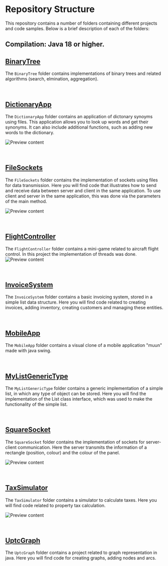 

# Repository Structure

This repository contains a number of folders containing different projects and code samples. Below is a brief description of each of the folders:
## Compilation: Java 18 or higher.

## [BinaryTree](./BinaryTree)

The `BinaryTree` folder contains implementations of binary trees and related algorithms (search, elmination, aggregation).

&nbsp;


## [DictionaryApp](./DictionaryApp)

The `DictionaryApp` folder contains an application of dictonary  synoyms using files. This application allows you to look up words and get their synonyms. It can also include additional functions, such as adding new words to the dictionary.

![Preview content](https://i.imgur.com/KlTmijM.png)

&nbsp;


## [FileSockets](./FileSockets)

The `FileSockets` folder contains the implementation of sockets using files for data transmission. Here you will find code that illustrates how to send and receive data between server and client in the same application.
To use client and server in the same application, this was done via the parameters of the main method.

![Preview content](https://i.imgur.com/sMFDNIS.png)

&nbsp;


## [FlightController](./FlightController/)

The `FlightController` folder contains a mini-game related to aircraft flight control. In this project the implementation of threads was done.
![Preview content](https://i.imgur.com/SvEHoAQ.png)

&nbsp;

## [InvoiceSystem](./InvoiceSystem/)

The `InvoiceSystem` folder contains a basic invoicing system, stored in a simple list data structure. Here you will find code related to creating invoices, adding inventory, creating customers and managing these entities.

&nbsp;

## [MobileApp](./MobileApp/)

The `MobileApp` folder contains a visual clone of a mobile application "muun" made with java swing.

&nbsp;

## [MyListGenericType](./MyListGenericType/)

The `MyListGenericType` folder contains a generic implementation of a simple list, in which any type of object can be stored. Here you will find the implementation of the List class interface, which was used to make the functionality of the simple list.

&nbsp;

## [SquareSocket](./SquareSocket/)

The `SquareSocket` folder contains the implementation of sockets for server-client communication. Here the server transmits the information of a rectangle (position, colour) and the colour of the panel.

![Preview content](https://i.imgur.com/hfbNYa6.png)

&nbsp;

## [TaxSimulator](./TaxSimulator/)

The `TaxSimulator` folder contains a simulator to calculate taxes. Here you will find code related to property tax calculation.

![Preview content](https://i.imgur.com/IL32pEd.png)

&nbsp;

## [UptcGraph](./UptcGraph/)

The `UptcGraph` folder contains a project related to graph representation in java. Here you will find code for creating graphs, adding nodes and arcs.
